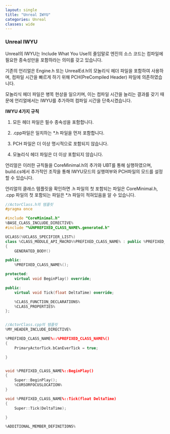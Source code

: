 ```yaml
---
layout: single
title: "Unreal IWYU"
categories: Unreal
classes: wide
---
```


### Unreal IWYU

Unreal의 IWYU는 Include What You Use의 줄임말로 엔진의 소스 코드는 컴파일에 필요한 종속성만을 포함하라는 의미를 갖고 있습니다.

기존의 언리얼은 Engine.h 또는 UnrealEd.h의 모놀리식 헤더 파일을 포함하여 사용하며, 컴파일 시간을 빠르게 하기 위해 PCH(PreCompiled Header) 파일에 의존하였습니다.

모놀리식 헤더 파일은 병목 현상을 일으키며, 이는 컴파일 시간을 늘리는 결과를 갖기 때문에 언리얼에서는 IWYU를 추가하여 컴파일 시간을 단축시켰습니다.

**IWYU 4가지 규칙**

1. 모든 헤더 파일은 필수 종속성을 포함합니다.

2. .cpp파일은 일치하는 *.h 파일을 먼저 포함합니다.

3. PCH 파일은 더 이상 명시적으로 포함되지 않습니다.

4. 모놀리식 헤더 파일은 더 이상 포함되지 않습니다.


언리얼은 이러한 규칙들을 CoreMinimal.h의 추가와 UBT를 통해 실행하였으며, build.cs에서 추가적인 조작을 통해 IWYU모드의 실행여부와 PCH파일의 모드를 설정할 수 있습니다.

언리얼의 클래스 템플릿을 확인하면 .h 파일의 첫 포함되는 파일은 CoreMinimal.h, .cpp 파일의 첫 포함되는 파일은 *.h 파일이 적혀있음을 알 수 있습니다.

```cpp
//ActorClass.h의 템플릿
#pragma once

#include "CoreMinimal.h"
%BASE_CLASS_INCLUDE_DIRECTIVE%
#include "%UNPREFIXED_CLASS_NAME%.generated.h"

UCLASS(%UCLASS_SPECIFIER_LIST%)
class %CLASS_MODULE_API_MACRO%%PREFIXED_CLASS_NAME% : public %PREFIXED_BASE_CLASS_NAME%
{
	GENERATED_BODY()

public:
	%PREFIXED_CLASS_NAME%();

protected:
	virtual void BeginPlay() override;

public:
	virtual void Tick(float DeltaTime) override;

	%CLASS_FUNCTION_DECLARATIONS%
	%CLASS_PROPERTIES%
};


//ActorClass.cpp의 템플릿
%MY_HEADER_INCLUDE_DIRECTIVE%

%PREFIXED_CLASS_NAME%::%PREFIXED_CLASS_NAME%()
{
	PrimaryActorTick.bCanEverTick = true;

}


void %PREFIXED_CLASS_NAME%::BeginPlay()
{
	Super::BeginPlay();
	%CURSORFOCUSLOCATION%
}

void %PREFIXED_CLASS_NAME%::Tick(float DeltaTime)
{
	Super::Tick(DeltaTime);

}

%ADDITIONAL_MEMBER_DEFINITIONS%
```
